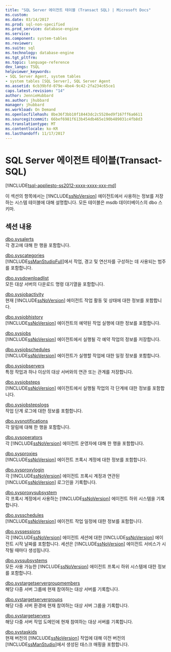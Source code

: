 ```yaml
---
title: "SQL Server 에이전트 테이블 (Transact SQL) | Microsoft Docs"
ms.custom: 
ms.date: 03/14/2017
ms.prod: sql-non-specified
ms.prod_service: database-engine
ms.service: 
ms.component: system-tables
ms.reviewer: 
ms.suite: sql
ms.technology: database-engine
ms.tgt_pltfrm: 
ms.topic: language-reference
dev_langs: TSQL
helpviewer_keywords:
- SQL Server Agent, system tables
- system tables [SQL Server], SQL Server Agent
ms.assetid: 6cb39bfd-079e-4be4-9c42-2fa234c65ce1
caps.latest.revision: "14"
author: JennieHubbard
ms.author: jhubbard
manager: jhubbard
ms.workload: On Demand
ms.openlocfilehash: 8be36f3bb10f18443dc2c5528ed9f167ff6a6611
ms.sourcegitcommit: 66bef6981f613b454db465e190b489031c4fb8d3
ms.translationtype: MT
ms.contentlocale: ko-KR
ms.lasthandoff: 11/17/2017
---
```

# <a name="sql-server-agent-tables-transact-sql"></a>SQL Server 에이전트 테이블(Transact-SQL)
[!INCLUDE[tsql-appliesto-ss2012-xxxx-xxxx-xxx-md](../../includes/tsql-appliesto-ss2012-xxxx-xxxx-xxx-md.md)]

  이 섹션의 항목에서는 [!INCLUDE[ssNoVersion](../../includes/ssnoversion-md.md)] 에이전트에서 사용하는 정보를 저장하는 시스템 테이블에 대해 설명합니다. 모든 테이블은 msdb 데이터베이스의 dbo 스키마.  
  
## <a name="in-this-section"></a>섹션 내용  
 [dbo.sysalerts](../../relational-databases/system-tables/dbo-sysalerts-transact-sql.md)  
 각 경고에 대해 한 행을 포함합니다.  
  
 [dbo.syscategories](../../relational-databases/system-tables/dbo-syscategories-transact-sql.md)  
 [!INCLUDE[ssManStudioFull](../../includes/ssmanstudiofull-md.md)]에서 작업, 경고 및 연산자를 구성하는 데 사용되는 범주를 포함합니다.  
  
 [dbo.sysdownloadlist](../../relational-databases/system-tables/dbo-sysdownloadlist-transact-sql.md)  
 모든 대상 서버의 다운로드 명령 대기열을 포함합니다.  
  
 [dbo.sysjobactivity](../../relational-databases/system-tables/dbo-sysjobactivity-transact-sql.md)  
 현재 [!INCLUDE[ssNoVersion](../../includes/ssnoversion-md.md)] 에이전트 작업 활동 및 상태에 대한 정보를 포함합니다.  
  
 [dbo.sysjobhistory](../../relational-databases/system-tables/dbo-sysjobhistory-transact-sql.md)  
 [!INCLUDE[ssNoVersion](../../includes/ssnoversion-md.md)] 에이전트의 예약된 작업 실행에 대한 정보를 포함합니다.  
  
 [dbo.sysjobs](../../relational-databases/system-tables/dbo-sysjobs-transact-sql.md)  
 [!INCLUDE[ssNoVersion](../../includes/ssnoversion-md.md)] 에이전트에서 실행될 각 예약 작업의 정보를 저장합니다.  
  
 [dbo.sysjobschedules](../../relational-databases/system-tables/dbo-sysjobschedules-transact-sql.md)  
 [!INCLUDE[ssNoVersion](../../includes/ssnoversion-md.md)] 에이전트가 실행할 작업에 대한 일정 정보를 포함합니다.  
  
 [dbo.sysjobservers](../../relational-databases/system-tables/dbo-sysjobservers-transact-sql.md)  
 특정 작업과 하나 이상의 대상 서버와의 연관 또는 관계를 저장합니다.  
  
 [dbo.sysjobsteps](../../relational-databases/system-tables/dbo-sysjobsteps-transact-sql.md)  
 [!INCLUDE[ssNoVersion](../../includes/ssnoversion-md.md)] 에이전트에서 실행될 작업의 각 단계에 대한 정보를 포함합니다.  
  
 [dbo.sysjobstepslogs](../../relational-databases/system-tables/dbo-sysjobstepslogs-transact-sql.md)  
 작업 단계 로그에 대한 정보를 포함합니다.  
  
 [dbo.sysnotifications](../../relational-databases/system-tables/dbo-sysnotifications-transact-sql.md)  
 각 알림에 대해 한 행을 포함합니다.  
  
 [dbo.sysoperators](../../relational-databases/system-tables/dbo-sysoperators-transact-sql.md)  
 각 [!INCLUDE[ssNoVersion](../../includes/ssnoversion-md.md)] 에이전트 운영자에 대해 한 행을 포함합니다.  
  
 [dbo.sysproxies](../../relational-databases/system-tables/dbo-sysproxies-transact-sql.md)  
 [!INCLUDE[ssNoVersion](../../includes/ssnoversion-md.md)] 에이전트 프록시 계정에 대한 정보를 포함합니다.  
  
 [dbo.sysproxylogin](../../relational-databases/system-tables/dbo-sysproxylogin-transact-sql.md)  
 각 [!INCLUDE[ssNoVersion](../../includes/ssnoversion-md.md)] 에이전트 프록시 계정과 연관된 [!INCLUDE[ssNoVersion](../../includes/ssnoversion-md.md)] 로그인을 기록합니다.  
  
 [dbo.sysproxysubsystem](../../relational-databases/system-tables/dbo-sysproxysubsystem-transact-sql.md)  
 각 프록시 계정에서 사용하는 [!INCLUDE[ssNoVersion](../../includes/ssnoversion-md.md)] 에이전트 하위 시스템을 기록합니다.  
  
 [dbo.sysschedules](../../relational-databases/system-tables/dbo-sysschedules-transact-sql.md)  
 [!INCLUDE[ssNoVersion](../../includes/ssnoversion-md.md)] 에이전트 작업 일정에 대한 정보를 포함합니다.  
  
 [dbo.syssessions](../../relational-databases/system-tables/dbo-syssessions-transact-sql.md)  
 각 [!INCLUDE[ssNoVersion](../../includes/ssnoversion-md.md)] 에이전트 세션에 대한 [!INCLUDE[ssNoVersion](../../includes/ssnoversion-md.md)] 에이전트 시작 날짜를 포함합니다. 세션은 [!INCLUDE[ssNoVersion](../../includes/ssnoversion-md.md)] 에이전트 서비스가 시작될 때마다 생성됩니다.  
  
 [dbo.syssubsystems](../../relational-databases/system-tables/dbo-sysproxysubsystem-transact-sql.md)  
 모든 사용 가능한 [!INCLUDE[ssNoVersion](../../includes/ssnoversion-md.md)] 에이전트 프록시 하위 시스템에 대한 정보를 포함합니다.  
  
 [dbo.systargetservergroupmembers](../../relational-databases/system-tables/dbo-systargetservergroupmembers-transact-sql.md)  
 해당 다중 서버 그룹에 현재 참여하는 대상 서버를 기록합니다.  
  
 [dbo.systargetservergroups](../../relational-databases/system-tables/dbo-systargetservergroups-transact-sql.md)  
 해당 다중 서버 환경에 현재 참여하는 대상 서버 그룹을 기록합니다.  
  
 [dbo.systargetservers](../../relational-databases/system-tables/dbo-systargetservers-transact-sql.md)  
 해당 다중 서버 작업 도메인에 현재 참여하는 대상 서버를 기록합니다.  
  
 [dbo.systaskids](../../relational-databases/system-tables/dbo-systaskids-transact-sql.md)  
 현재 버전의 [!INCLUDE[ssNoVersion](../../includes/ssnoversion-md.md)] 작업에 대해 이전 버전의 [!INCLUDE[ssManStudio](../../includes/ssmanstudio-md.md)]에서 생성된 태스크 매핑을 포함합니다.  
  
  

